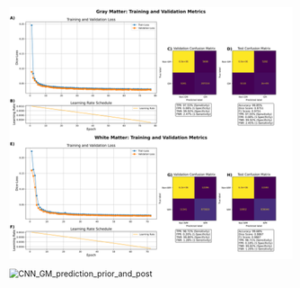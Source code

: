![alt text](https://github.com/sigurdsfs/Spinal-Cord-Segmentation/blob/98a245fe0117a70e460b2b493fa1b89bb1a461da/Figures/CNN_training_validation_metrics_combined.svg "Training Metrics")


![CNN_GM_prediction_prior_and_post](https://github.com/user-attachments/assets/614b9da9-910c-4be1-bf08-b4b4a6e8cab6)

